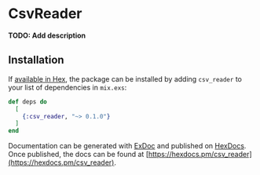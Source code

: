 # CsvReader

**TODO: Add description**

## Installation

If [available in Hex](https://hex.pm/docs/publish), the package can be installed
by adding `csv_reader` to your list of dependencies in `mix.exs`:

```elixir
def deps do
  [
    {:csv_reader, "~> 0.1.0"}
  ]
end
```

Documentation can be generated with [ExDoc](https://github.com/elixir-lang/ex_doc)
and published on [HexDocs](https://hexdocs.pm). Once published, the docs can
be found at [https://hexdocs.pm/csv_reader](https://hexdocs.pm/csv_reader).

